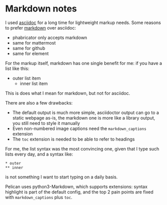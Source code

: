 # Markdown notes

I used [asciidoc](https://asciidoc.org/) for a long time for lightweight markup needs. Some reasons
to prefer [markdown](https://spec.commonmark.org/0.30/) over asciidoc:

- phabricator only accepts markdown
- same for mattermost
- same for github
- same for element

For the markup itself, markdown has one single benefit for me: if you have a list like this:

- outer list item
  - inner list item

This is does what I mean for markdown, but not for asciidoc.

There are also a few drawbacks:

- The default output is much more simple, asciidoctor output can go to a static webpage as-is, the
  markdown one is more like a library output, you still need to style it manually
- Even non-numbered image captions need the `markdown_captions` extension
- The `toc` extension is needed to be able to refer to headings

For me, the list syntax was the most convincing one, given that I type such lists every day, and a
syntax like:

```
* outer
** inner
```

is not something I want to start typing on a daily basis.

Pelican uses python3-Markdown, which supports extensions: syntax highlight is part of the default
config, and the top 2 pain points are fixed with `markdown_captions` plus `toc`.
